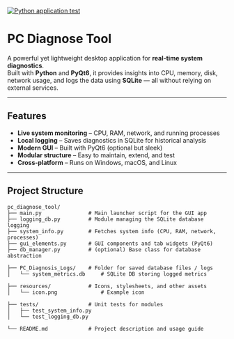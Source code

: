 [![Python application test](https://github.com/HF980/PC-Diagnose-Tool/actions/workflows/python-app.yml/badge.svg)](https://github.com/HF980/PC-Diagnose-Tool/actions/workflows/python-app.yml)

# PC Diagnose Tool

A powerful yet lightweight desktop application for **real-time system diagnostics**.  
Built with **Python** and **PyQt6**, it provides insights into CPU, memory, disk, network usage, and logs the data using **SQLite** — all without relying on external services.

---

## Features

- **Live system monitoring** – CPU, RAM, network, and running processes
- **Local logging** – Saves diagnostics in SQLite for historical analysis
- **Modern GUI** – Built with PyQt6 (optional but sleek)
- **Modular structure** – Easy to maintain, extend, and test
- **Cross-platform** – Runs on Windows, macOS, and Linux

---

## Project Structure

```text
pc_diagnose_tool/
├── main.py               # Main launcher script for the GUI app
├── logging_db.py         # Module managing the SQLite database logging
├── system_info.py        # Fetches system info (CPU, RAM, network, processes)
├── gui_elements.py       # GUI components and tab widgets (PyQt6)
├── db_manager.py         # (optional) Base class for database abstraction

├── PC_Diagnosis_Logs/    # Folder for saved database files / logs
│   └── system_metrics.db     # SQLite DB storing logged metrics

├── resources/            # Icons, stylesheets, and other assets
│   └── icon.png              # Example icon

├── tests/                # Unit tests for modules
│   ├── test_system_info.py
│   └── test_logging_db.py

└── README.md             # Project description and usage guide
